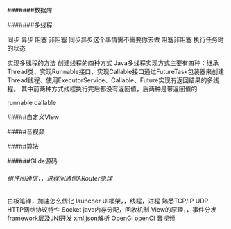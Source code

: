 
#######数据库


#######多线程

同步  异步  阻塞  非阻塞
同步异步这个事情需不需要你去做
阻塞非阻塞  执行任务时的状态

实现多线程的方法
创建线程的四种方式
Java多线程实现方式主要有四种：继承Thread类、实现Runnable接口、实现Callable接口通过FutureTask包装器来创建Thread线程、使用ExecutorService、Callable、Future实现有返回结果的多线程。
其中前两种方式线程执行完后都没有返回值，后两种是带返回值的


runnable
callable


#####自定义VIew





#####音视频




#####算法


######Glide源码


###### 组件间通信，，进程间通信ARouter原理


白板笔锋，加速怎么优化 launcher
UI框架，，线程，进程
熟悉TCP/IP UDP  HTTP网络协议特性  Socket
java内存分配，回收机制
View的原理，，事件分发
framework层及JNI开发
xml,json解析
OpenGl  openCl 音视频
